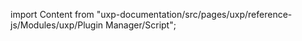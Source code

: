 
import Content from "uxp-documentation/src/pages/uxp/reference-js/Modules/uxp/Plugin Manager/Script";

<Content query="product=photoshop"/>

